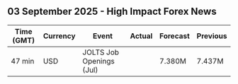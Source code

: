 ## 03 September 2025 - High Impact Forex News

| Time (GMT) | Currency | Event | Actual | Forecast | Previous |
|------|----------|-------|--------|----------|----------|
| 47 min | USD | JOLTS Job Openings (Jul) |  | 7.380M | 7.437M |
